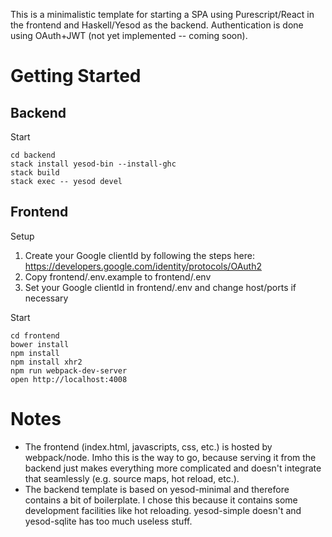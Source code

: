 This is a minimalistic template for starting a SPA using Purescript/React in the frontend and Haskell/Yesod as the backend.
Authentication is done using OAuth+JWT (not yet implemented -- coming soon).

# Getting Started

## Backend

Start
```
cd backend
stack install yesod-bin --install-ghc
stack build
stack exec -- yesod devel
```

## Frontend

Setup

1. Create your Google clientId by following the steps here:  https://developers.google.com/identity/protocols/OAuth2
2. Copy frontend/.env.example to frontend/.env
3. Set your Google clientId in frontend/.env and change host/ports if necessary

Start
```
cd frontend
bower install
npm install
npm install xhr2
npm run webpack-dev-server
open http://localhost:4008
```

# Notes

* The frontend (index.html, javascripts, css, etc.) is hosted by webpack/node. Imho this is the way to go, because serving it from the backend just makes everything more complicated and doesn't integrate that seamlessly (e.g. source maps, hot reload, etc.).
* The backend template is based on yesod-minimal and therefore contains a bit of boilerplate. I chose this because it contains some development facilities like hot reloading. yesod-simple doesn't and yesod-sqlite has too much useless stuff.  
